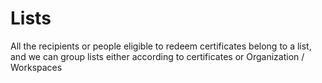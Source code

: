 # Lists

All the recipients or people eligible to redeem certificates belong to a list, and we can group lists either according to certificates or Organization / Workspaces
